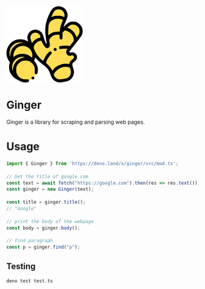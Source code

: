 <img src="imgs/icon.svg" width=200/>

# Ginger
Ginger is a library for scraping and parsing web pages.

# Usage
```ts
import { Ginger } from 'https://deno.land/x/ginger/src/mod.ts';

// Get the title of google.com
const text = await fetch("https://google.com").then(res => res.text());
const ginger = new Ginger(text);

const title = ginger.title();
// "Google"

// print the body of the webpage
const body = ginger.body();

// find paragraph
const p = ginger.find("p");
```

## Testing
```bash
deno test test.ts
```